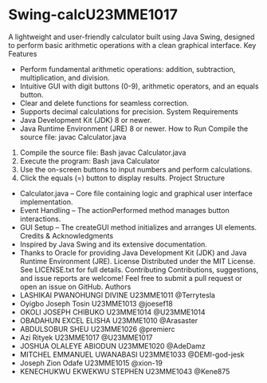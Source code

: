 # Swing-calcU23MME1017
A lightweight and user-friendly calculator built using Java Swing, designed to perform basic arithmetic operations with a clean graphical interface.
Key Features
* Perform fundamental arithmetic operations: addition, subtraction, multiplication, and division.
* Intuitive GUI with digit buttons (0-9), arithmetic operators, and an equals button.
* Clear and delete functions for seamless correction.
* Supports decimal calculations for precision.
System Requirements
* Java Development Kit (JDK) 8 or newer.
* Java Runtime Environment (JRE) 8 or newer.
How to Run
Compile the source file:
javac Calculator.java
1. Compile the source file: Bash  javac Calculator.java
2. Execute the program: Bash java Calculator
3. Use the on-screen buttons to input numbers and perform calculations.
4. Click the equals (=) button to display results.
Project Structure
* Calculator.java – Core file containing logic and graphical user interface implementation.
* Event Handling – The actionPerformed method manages button interactions.
* GUI Setup – The createGUI method initializes and arranges UI elements.
Credits & Acknowledgments
* Inspired by Java Swing and its extensive documentation.
* Thanks to Oracle for providing Java Development Kit (JDK) and Java Runtime Environment (JRE).
License
Distributed under the MIT License. See LICENSE.txt for full details.
Contributing
Contributions, suggestions, and issue reports are welcome! Feel free to submit a pull request or open an issue on GitHub.
Authors
* LASHIKAI PWANOHUNGI DIVINE U23MME1011 @Terrytesla
* Oyigbo Joseph Tosin U23MME1013 @joesef18
* OKOLI JOSEPH CHIBUKO U23MME1014 @U23MME1014
* OBADAHUN EXCEL ELISHA U23MME1010 @Arasaster
* ABDULSOBUR SHEU U23MME1026 @premierc
* Azi Rityek U23MME1017 @U23MME1017
* JOSHUA OLALEYE ABIODUN U23MME1020 @AdeDamz
* MITCHEL EMMANUEL UWANABASI U23MME1033 @DEMI-god-jesk
* Joseph Zion Odafe U23MME1015 @xion-19
* KENECHUKWU EKWEKWU STEPHEN U23MME1043 @Kene875
